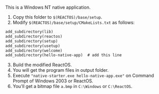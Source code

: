 This is a Windows NT native application.

1. Copy this folder to `$(REACTOS)/base/setup`.
2. Modify `$(REACTOS)/base/setup/CMakeLists.txt` as follows:

```txt
add_subdirectory(lib)
add_subdirectory(reactos)
add_subdirectory(setup)
add_subdirectory(usetup)
add_subdirectory(welcome)
add_subdirectory(hello-native-app)  # add this line
```

3. Build the modified ReactOS.
4. You will get the program files in output folder.
5. Execute `"native-starter.exe hello-native-app.exe"` on Command Prompt of Windows 2003 or ReactOS.
6. You'll get a bitmap file `a.bmp` in `C:\Windows` or `C:\ReactOS`.
